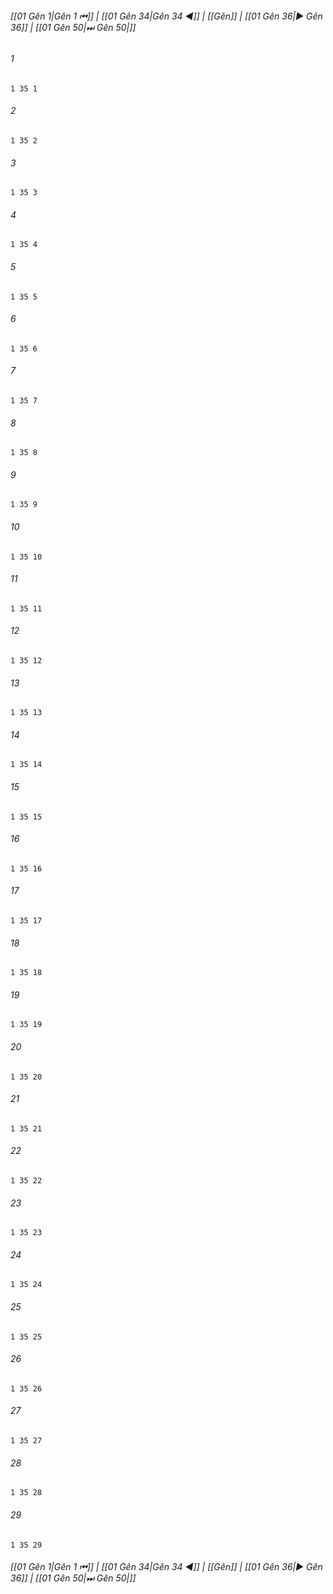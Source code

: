 
###### [[01 Gên 1|Gên 1 ⏮]] | [[01 Gên 34|Gên 34 ◀]] | [[Gên]] | [[01 Gên 36|▶ Gên 36]] | [[01 Gên 50|⏭ Gên 50|]]

###### 1
``` verse
1 35 1 
```
###### 2
``` verse
1 35 2 
```
###### 3
``` verse
1 35 3 
```
###### 4
``` verse
1 35 4 
```
###### 5
``` verse
1 35 5 
```
###### 6
``` verse
1 35 6 
```
###### 7
``` verse
1 35 7 
```
###### 8
``` verse
1 35 8 
```
###### 9
``` verse
1 35 9 
```
###### 10
``` verse
1 35 10 
```
###### 11
``` verse
1 35 11 
```
###### 12
``` verse
1 35 12 
```
###### 13
``` verse
1 35 13 
```
###### 14
``` verse
1 35 14 
```
###### 15
``` verse
1 35 15 
```
###### 16
``` verse
1 35 16 
```
###### 17
``` verse
1 35 17 
```
###### 18
``` verse
1 35 18 
```
###### 19
``` verse
1 35 19 
```
###### 20
``` verse
1 35 20 
```
###### 21
``` verse
1 35 21 
```
###### 22
``` verse
1 35 22 
```
###### 23
``` verse
1 35 23 
```
###### 24
``` verse
1 35 24 
```
###### 25
``` verse
1 35 25 
```
###### 26
``` verse
1 35 26 
```
###### 27
``` verse
1 35 27 
```
###### 28
``` verse
1 35 28 
```
###### 29
``` verse
1 35 29 
```

###### [[01 Gên 1|Gên 1 ⏮]] | [[01 Gên 34|Gên 34 ◀]] | [[Gên]] | [[01 Gên 36|▶ Gên 36]] | [[01 Gên 50|⏭ Gên 50|]]

